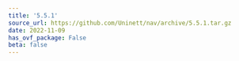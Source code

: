 ```yaml
---
title: '5.5.1'
source_url: https://github.com/Uninett/nav/archive/5.5.1.tar.gz
date: 2022-11-09
has_ovf_package: False
beta: false
---
```

